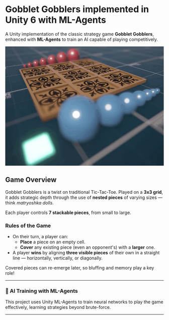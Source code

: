 # Gobblet Gobblers implemented in Unity 6 with ML-Agents

A Unity implementation of the classic strategy game **Gobblet Gobblers**, enhanced with **ML-Agents** to train an AI capable of playing competitively.

![gobblet-gobblers.gif](gobblet-gobblers.gif)

## Game Overview

Gobblet Gobblers is a twist on traditional Tic-Tac-Toe. Played on a **3x3 grid**, it adds strategic depth through the use of **nested pieces** of varying sizes — think *matryoshka dolls*.

Each player controls **7 stackable pieces**, from small to large.

### Rules of the Game

- On their turn, a player can:
  - **Place** a piece on an empty cell.
  - **Cover** any existing piece (even an opponent's) with a **larger** one.
- A player **wins** by aligning **three visible pieces** of their own in a straight line — horizontally, vertically, or diagonally.

Covered pieces can re-emerge later, so bluffing and memory play a key role!

---

### 🤖 AI Training with ML-Agents

This project uses Unity ML-Agents to train neural networks to play the game effectively, learning strategies beyond brute-force.

---

